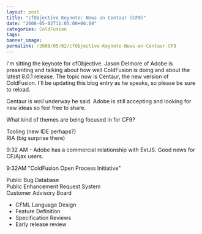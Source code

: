 ```yaml
---
layout: post
title: "cfObjective Keynote: News on Centaur (CF9)"
date: "2008-05-02T11:05:00+06:00"
categories: ColdFusion 
tags: 
banner_image: 
permalink: /2008/05/02/cfObjective-Keynote-News-on-Centaur-CF9
---
```


I'm sitting the keynote for cfObjective. Jason Delmore of Adobe is presenting and talking about how well ColdFusion is doing and about the latest 8.0.1 release. The topic now is Centaur, the new version of ColdFusion. I'll be updating this blog entry as he speaks, so please be sure to reload.

Centaur is <i>well</i> underway he said. Adobe is still accepting and looking for new ideas so feel free to share. 

What kind of themes are being focused in for CF9?

Tooling (new IDE perhaps?)<br /> 
RIA (big surprise there)

9:32 AM - Adobe has a commercial relationship with ExtJS. Good news for CF/Ajax users.

9:32AM "ColdFusion Open Process Initiative"

Public Bug Database<br>
Public Enhancement Request System<br>
Customer Advisory Board<br>
<ul>
<li>CFML Language Design
<li>Feature Definition
<li>Specification Reviews
<li>Early release review
</ul>